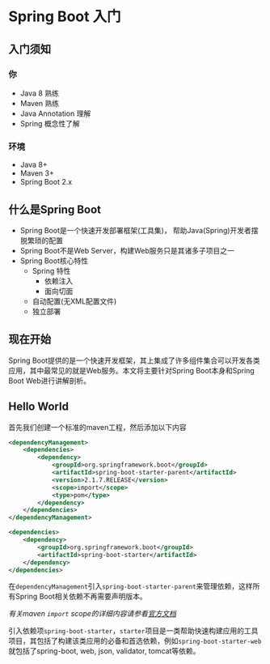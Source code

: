 # Spring Boot 入门

## 入门须知

### 你

- Java 8 熟练
- Maven 熟练
- Java Annotation 理解
- Spring 概念性了解

### 环境

- Java 8+
- Maven 3+
- Spring Boot 2.x

## 什么是Spring Boot

- Spring Boot是一个快速开发部署框架(工具集)， 帮助Java(Spring)开发者摆脱繁琐的配置
- Spring Boot不是Web Server，构建Web服务只是其诸多子项目之一
- Spring Boot核心特性
  - Spring 特性
    - 依赖注入
    - 面向切面
  - 自动配置(无XML配置文件)
  - 独立部署
  
## 现在开始

Spring Boot提供的是一个快速开发框架，其上集成了许多组件集合可以开发各类应用，其中最常见的就是Web服务。本文将主要针对Spring Boot本身和Spring Boot Web进行讲解剖析。

## Hello World

首先我们创建一个标准的maven工程，然后添加以下内容

```xml
<dependencyManagement>
    <dependencies>
        <dependency>
            <groupId>org.springframework.boot</groupId>
            <artifactId>spring-boot-starter-parent</artifactId>
            <version>2.1.7.RELEASE</version>
            <scope>import</scope>
            <type>pom</type>
        </dependency>
    </dependencies>
</dependencyManagement>

<dependencies>
    <dependency>
        <groupId>org.springframework.boot</groupId>
        <artifactId>spring-boot-starter</artifactId>
    </dependency>
</dependencies>
```

在`dependencyManagement`引入`spring-boot-starter-parent`来管理依赖，这样所有Spring Boot相关依赖不再需要声明版本。

*有关maven `import` scope的详细内容请参看[官方文档](https://maven.apache.org/guides/introduction/introduction-to-dependency-mechanism.html)*

引入依赖项`spring-boot-starter`，`starter`项目是一类帮助快速构建应用的工具项目，其包括了构建该类应用的必备和首选依赖，例如`spring-boot-starter-web`就包括了spring-boot, web, json, validator, tomcat等依赖。

